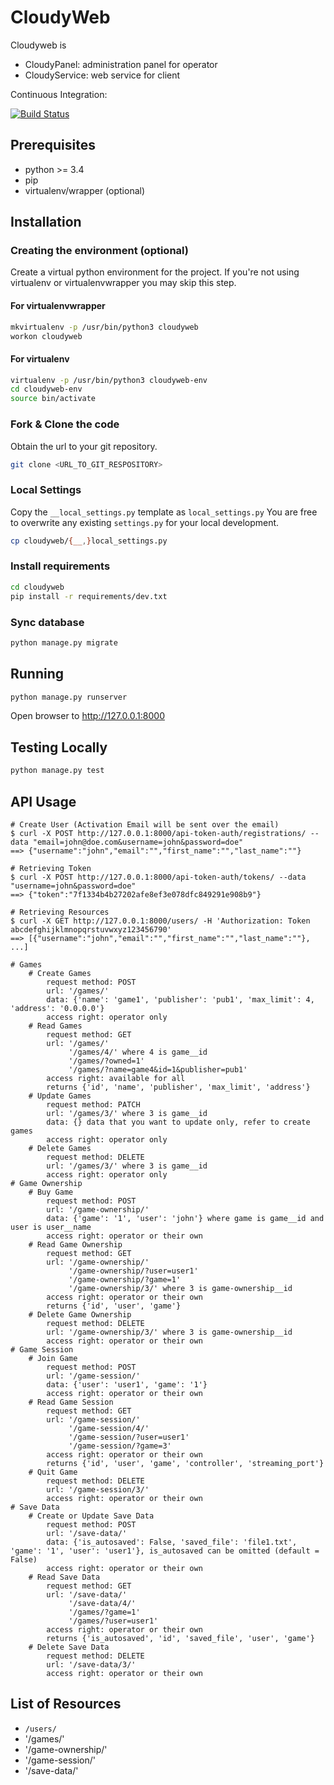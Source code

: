 # CloudyWeb

Cloudyweb is
- CloudyPanel: administration panel for operator
- CloudyService: web service for client

Continuous Integration:

[![Build Status](https://travis-ci.org/insert-coin/cloudyweb.svg?branch=master)](https://travis-ci.org/insert-coin/cloudyweb)

## Prerequisites ##

- python >= 3.4
- pip
- virtualenv/wrapper (optional)

## Installation ##
### Creating the environment (optional) ###
Create a virtual python environment for the project.
If you're not using virtualenv or virtualenvwrapper you may skip this step.

#### For virtualenvwrapper ####
```bash
mkvirtualenv -p /usr/bin/python3 cloudyweb
workon cloudyweb
```

#### For virtualenv ####
```bash
virtualenv -p /usr/bin/python3 cloudyweb-env
cd cloudyweb-env
source bin/activate
```

### Fork & Clone the code ###
Obtain the url to your git repository.

```bash
git clone <URL_TO_GIT_RESPOSITORY>
```

### Local Settings ###

Copy the `__local_settings.py` template as `local_settings.py`
You are free to overwrite any existing `settings.py` 
for your local development.

```bash
cp cloudyweb/{__,}local_settings.py
```

### Install requirements ###
```bash
cd cloudyweb
pip install -r requirements/dev.txt
```

### Sync database ###
```bash
python manage.py migrate
```

## Running ##
```bash
python manage.py runserver
```

Open browser to http://127.0.0.1:8000


## Testing Locally ##
```bash
python manage.py test
```


## API Usage

    # Create User (Activation Email will be sent over the email)
    $ curl -X POST http://127.0.0.1:8000/api-token-auth/registrations/ --data "email=john@doe.com&username=john&password=doe"
    ==> {"username":"john","email":"","first_name":"","last_name":""}

    # Retrieving Token
    $ curl -X POST http://127.0.0.1:8000/api-token-auth/tokens/ --data "username=john&password=doe"
    ==> {"token":"7f1334b4b27202afe8ef3e078dfc849291e908b9"}

    # Retrieving Resources
    $ curl -X GET http://127.0.0.1:8000/users/ -H 'Authorization: Token abcdefghijklmnopqrstuvwxyz123456790'
    ==> [{"username":"john","email":"","first_name":"","last_name":""}, ...]

    # Games
        # Create Games
            request method: POST
            url: '/games/'
            data: {'name': 'game1', 'publisher': 'pub1', 'max_limit': 4, 'address': '0.0.0.0'}
            access right: operator only
        # Read Games
            request method: GET
            url: '/games/'
                 '/games/4/' where 4 is game__id
                 '/games/?owned=1'
                 '/games/?name=game4&id=1&publisher=pub1'
            access right: available for all
            returns {'id', 'name', 'publisher', 'max_limit', 'address'}
        # Update Games
            request method: PATCH
            url: '/games/3/' where 3 is game__id
            data: {} data that you want to update only, refer to create games
            access right: operator only
        # Delete Games
            request method: DELETE
            url: '/games/3/' where 3 is game__id
            access right: operator only
    # Game Ownership
        # Buy Game
            request method: POST
            url: '/game-ownership/'
            data: {'game': '1', 'user': 'john'} where game is game__id and user is user__name
            access right: operator or their own
        # Read Game Ownership
            request method: GET
            url: '/game-ownership/'
                 '/game-ownership/?user=user1'
                 '/game-ownership/?game=1'
                 '/game-ownership/3/' where 3 is game-ownership__id
            access right: operator or their own
            returns {'id', 'user', 'game'}
        # Delete Game Ownership
            request method: DELETE
            url: '/game-ownership/3/' where 3 is game-ownership__id
            access right: operator or their own
    # Game Session
        # Join Game
            request method: POST
            url: '/game-session/'
            data: {'user': 'user1', 'game': '1'}
            access right: operator or their own
        # Read Game Session
            request method: GET
            url: '/game-session/'
                 '/game-session/4/'
                 '/game-session/?user=user1'
                 '/game-session/?game=3'
            access right: operator or their own
            returns {'id', 'user', 'game', 'controller', 'streaming_port'}
        # Quit Game
            request method: DELETE
            url: '/game-session/3/'
            access right: operator or their own
    # Save Data
        # Create or Update Save Data
            request method: POST
            url: '/save-data/'
            data: {'is_autosaved': False, 'saved_file': 'file1.txt', 'game': '1', 'user': 'user1'}, is_autosaved can be omitted (default = False)
            access right: operator or their own
        # Read Save Data
            request method: GET
            url: '/save-data/'
                 '/save-data/4/'
                 '/games/?game=1'
                 '/games/?user=user1'
            access right: operator or their own
            returns {'is_autosaved', 'id', 'saved_file', 'user', 'game'}
        # Delete Save Data
            request method: DELETE
            url: '/save-data/3/'
            access right: operator or their own

## List of Resources

* `/users/`
* '/games/'
* '/game-ownership/'
* '/game-session/'
* '/save-data/'
